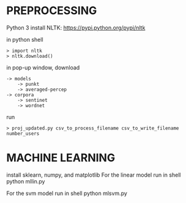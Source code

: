 # PREPROCESSING
Python 3
install NLTK: https://pypi.python.org/pypi/nltk

in python shell
	
	> import nltk
	> nltk.download()
	
in pop-up window, download

	-> models
		-> punkt
		-> averaged-percep
	-> corpora
		-> sentinet
		-> wordnet

run

	> proj_updated.py csv_to_process_filename csv_to_write_filename number_users
	
# MACHINE LEARNING


install sklearn, numpy, and matplotlib
For the linear model run
in shell
	python mllin.py

For the svm model run
in shell
	python mlsvm.py
	

